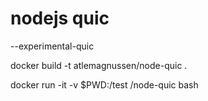 # nodejs quic

--experimental-quic

docker build -t atlemagnussen/node-quic .

docker run -it -v $PWD:/test /node-quic bash
